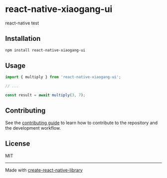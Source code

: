 # react-native-xiaogang-ui

react-native test

## Installation

```sh
npm install react-native-xiaogang-ui
```

## Usage

```js
import { multiply } from 'react-native-xiaogang-ui';

// ...

const result = await multiply(3, 7);
```

## Contributing

See the [contributing guide](CONTRIBUTING.md) to learn how to contribute to the repository and the development workflow.

## License

MIT

---

Made with [create-react-native-library](https://github.com/callstack/react-native-builder-bob)
